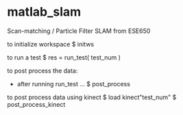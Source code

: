 matlab_slam
===========

Scan-matching / Particle Filter SLAM from ESE650 


to initialize workspace
$ initws 

to run a test
$ res = run_test( test_num )

to post process the data:
- after running run_test ...
$ post_process

to post process data using kinect 
$ load kinect"test_num"
$ post_process_kinect
